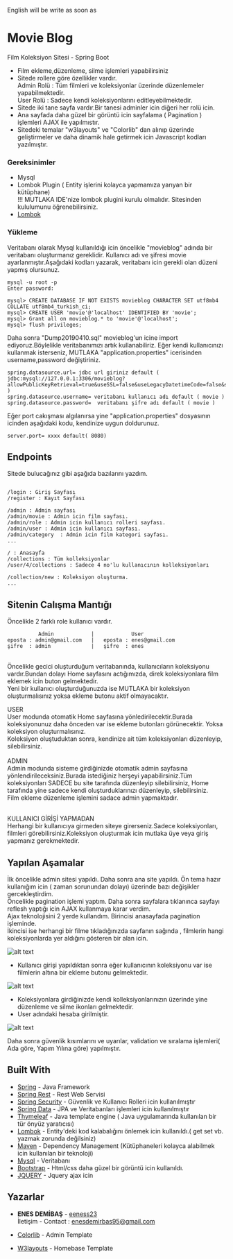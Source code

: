 English will be write as soon as
# Movie Blog

Film Koleksiyon Sitesi - Spring Boot

* Film ekleme,düzenleme, silme işlemleri yapabilirsiniz
* Sitede rollere göre özellikler vardır.
<br>Admin Rolü : Tüm filmleri ve koleksiyonlar üzerinde düzenlemeler yapabilmektedir.
<br>User Rolü : Sadece kendi koleksiyonlarını editleyebilmektedir.
* Sitede iki tane sayfa vardır.Bir tanesi adminler icin diğeri her rolü icin.
* Ana sayfada daha güzel bir görüntü icin sayfalama ( Pagination ) işlemleri AJAX ile yapılmıstır.
* Sitedeki temalar "w3layouts" ve "Colorlib" dan alınıp üzerinde geliştirmeler ve daha dinamik hale getirmek icin Javascript kodları yazılmıştır.

### Gereksinimler

* Mysql
* Lombok Plugin ( Entity işlerini kolayca yapmamıza yarıyan bir kütüphane) 
<br> !!! MUTLAKA IDE'nize lombok plugini kurulu olmalıdır. Sitesinden kululumunu öğrenebilirsiniz.
* [Lombok](https://projectlombok.org/)

### Yükleme

Veritabanı olarak Mysql kullanıldığı icin öncelikle "movieblog" adında bir veritabanı oluşturmanız gereklidir. Kullanıcı adı ve şifresi movie ayarlanmıştır.Aşağıdaki kodları yazarak, veritabanı icin gerekli olan düzeni yapmış olursunuz.
```
mysql -u root -p
Enter password:

mysql> CREATE DATABASE IF NOT EXISTS movieblog CHARACTER SET utf8mb4 COLLATE utf8mb4_turkish_ci;
mysql> CREATE USER 'movie'@'localhost' IDENTIFIED BY 'movie';
mysql> Grant all on movieblog.* to 'movie'@'localhost';
mysql> flush privileges;

```
Daha sonra "Dump20190410.sql" movieblog'un icine import ediyoruz.Böylelikle veritabanımızı artık kullanabiliriz.
Eğer kendi kullanıcınızı kullanmak isterseniz, MUTLAKA "application.properties" icerisinden username,password değiştiriniz.
```
spring.datasource.url= jdbc url giriniz default ( jdbc:mysql://127.0.0.1:3306/movieblog?allowPublicKeyRetrieval=true&useSSL=false&useLegacyDatetimeCode=false&serverTimezone=UTC )
spring.datasource.username= veritabanı kullanıcı adı default ( movie )
spring.datasource.password=  veritabanı şifre adı default ( movie )
```
Eğer port cakışması algılanırsa yine "application.properties" dosyasının icinden aşağıdaki kodu, kendinize uygun doldurunuz.
```
server.port= xxxx default( 8080)
```

## Endpoints

Sitede bulucağınız gibi aşağıda bazılarını yazdım.

```

/login : Giriş Sayfası
/register : Kayıt Sayfası

/admin : Admin sayfası
/admin/movie : Admin icin film sayfası.
/admin/role : Admin icin kullanıcı rolleri sayfası.
/admin/user : Admin icin kullanıcı sayfası.
/admin/category  : Admin icin film kategori sayfası.
...

/ : Anasayfa
/collections : Tüm kolleksiyonlar
/user/4/collections : Sadece 4 no'lu kullanıcının kolleksiyonları

/collection/new : Koleksiyon oluşturma.
...
```
## Sitenin Calışma Mantığı 
Öncelikle 2 farklı role kullanıcı vardır.

```
          Admin            |            User
eposta : admin@gmail.com   |   eposta : enes@gmail.com
şifre  : admin             |   şifre  : enes
```
<br>Öncelikle gecici oluşturduğum veritabanında, kullanıcıların koleksiyonu vardır.Bundan dolayı Home sayfasını actığımızda, direk koleksiyonlara film eklemek icin buton gelmektedir.
<br> Yeni bir kullanıcı oluşturduğunuzda ise MUTLAKA bir koleksiyon oluşturmalısınız yoksa ekleme butonu aktif olmayacaktır.

USER
<br> User modunda otomatik Home sayfasına yönledirilecektir.Burada koleksiyonunuz daha önceden var ise ekleme butonları görünecektir. Yoksa koleksiyon oluşturmalısınız.
<br> Koleksiyon oluştuduktan sonra, kendinize ait tüm koleksiyonları düzenleyip, silebilirsiniz.
<br>
<br>
ADMIN
<br>Admin modunda sisteme girdiğinizde otomatik admin sayfasına yönlendirileceksiniz.Burada istediğiniz herşeyi yapabilirsiniz.Tüm koleksiyonları SADECE bu site tarafında düzenleyip silebilirsiniz, Home tarafında yine sadece kendi oluşturduklarınızı düzenleyip, silebilirsiniz.
<br>Film ekleme düzenleme işlemini sadace admin yapmaktadır.

<br>
KULLANICI GİRİŞİ YAPMADAN
<br> Herhangi bir kullanıcıya girmeden siteye girerseniz.Sadece koleksiyonları, filmleri görebilirsiniz.Koleksiyon oluşturmak icin mutlaka üye veya giriş yapmanız gerekmektedir.

## Yapılan Aşamalar

İlk öncelikle admin sitesi yapıldı. Daha sonra ana site yapıldı. Ön tema hazır kullanığım icin ( zaman sorunundan dolayı) üzerinde bazı değişikler gercekleştirdim.
<br>Öncelikle pagination işlemi yaptım. Daha sonra sayfalara tıklanınca sayfayı reflesh yaptığı icin AJAX kullanmaya karar verdim.
<br>Ajax teknolojisini 2 yerde kullandım. Birincisi anasayfada pagination işleminde. <br> İkincisi ise herhangi bir filme tıkladığınızda sayfanın sağında , filmlerin hangi koleksiyonlarda yer aldığını gösteren bir alan icin.

![alt text](https://lh3.googleusercontent.com/y4HWqwehAVYSKFJtN9YSbWmaz1C3xl55bEfKE9R9OqA-QK1simBspgBGsd20yLVmke7wSZ51ltqJrc-_iI-m4b537RPqnDLVmn_uJ05s0898cwDA4v8U3D85RTGNe4OY_yUxWs4A6EWBtnzxOhfqvkJ_EpsfDiWDsVKTaR_OgkXw2uo4YXEWSno_rOgvr1zdzGSK2KhB3xjkoM9MVvlBD9jVzUwctj-f0iAm1-7k2D37WpM5fa9z5qXtGnaYSHUOBhuztHzwlJRztLBYtfCS91oXKQiG7L7_oDLXkqKepPKBtgJQH8SWIn16O5mWHU5XG4P1IEBWK_MDO0I8tnHUwR9I6icYY96QS100yQXAO18YHtWAcspDuGHbHKZQjdmCQBgDjJ84BjBBL6vl-jm1hDKqPV1pwG6TIjZVA2Nz2mVPSayyEa472PR3cK-Cks6Q8VINJ9da2UARoKm4qqgTR2uypYs5snl_NxzHPRQ2ks12zsfF6L57-nJix1UFN8j6FhfqKX8T9bqNQjb3bFAVSKXuk_VCEtVhT04yzGkbMJ3saWREjJbqlcFu2IhVxv3ucfKv6q8jRH8ZKOcFyeNJG6J9aK_C7rJ_uctAzEu09ZUl0XzoqfIWJfwBoTJ5RyayZViAIGuRAMq_WXGY6PcY3AP_qJT6os_5w9_YXVpwlYi0kRiffhz-9Q3zmuUhdhYht4LT0Q1JnmZoUw5Igl7100g=w1006-h355-no)

* Kullanıcı girişi yapıldıktan sonra eğer kullanıcının koleksiyonu var ise filmlerin altına bir ekleme butonu gelmektedir.

![alt text](https://lh3.googleusercontent.com/mXyBrzuWJFf6kgF4T24LWE0wpQ_FOI9Z_MpU3zJJACOZkBLJH9x12B30p5MS8UhRCPDLRW8XnfiWaxQsIfpBvly9EpdqGALl9FpWY8u2lSMjvvvgep8NylsIiYgomRzXxg9YkHrSzu-CzmrHxec5eUgD-gy1rrqTBTfG8a9A78MVYBoKh1OZ1Y5KePkkwl_QZc1x-2C38uPrwjlIZtBsyQS3TrA6gPYLEfyRO5UtXIE213CNJAMVpeIaI_maieCnSDHUPOs2f_akCjhOASljhhUuYxRNf64jpRI7bnxN1OgSJaCIgYCkQvWFXtHMN_9CNv2GTV4cADcMW9ZesQ58K31X2O1zDzAwV-lfGiu9W539KSE1eIsEw59H3-tm8D7-7VbQ-2Q3wFw34LMu1vbrTN87-VqV2Zpc8GuXwZQgPY5KYxeQs9d0ylYC5ESwFziW8bi6OC4Bp5snRI5yxZvkdqWcUu0rldpqWh66e8MiUIetsE99A9JvzFPIoXtc04sfZK_0WAlb4OmNiG_vMVj2uw6rkqxNpb_r9hLcP5NKI7fR2uwMVbi7QHRR7imWHW28hGjIxFfhlIhrhH2oEH0Mn7RMAUA3mXlK3t1iJNPaiQj8MiDdkYwTumbE1o8kEy7Qk-EUKFEOnm4B9ZD7HQIveRo-A39YMSz7vgNsShfmA-aWG3xa8z70BDf60A_t4ChVcGbZ2g6ZUhMgKK4BylzJzxI=w362-h332-no)
* Koleksiyonlara girdiğinizde kendi kolleksiyonlarınızın üzerinde yine düzenleme ve silme ikonları gelmektedir.
* User adındaki hesaba girilmiştir.

![alt text](https://lh3.googleusercontent.com/bPNrgwUFvs6erLENB9ORY3u4CIcTTdXtsUYOI6EJ50Yhp_nyfi7AzX4nmO7yANWAQMiuElRVXTPBiF71-ejmFyE2U_0uf-YvqPG_y96NaSW6X6RpCNMyyRSG5wfnhVfERXDWrUUPHmuQoHChTqa3CfeWAydrw95DVYEUxrrR3_-PQkSE-_3YRGz6Lm5fI-NG7kkuGgccQIRKh5v_8oj3dZ61zouO5cOxHhbHwoD17Ng-DH_gHrL95kIsRRKKjoLYL0XhIM88fzCaOO0GHmRCwUfv8FmQZkt0zcbZYOEnD0AkQW0haK2XF1whmXDqrY13-4D1DHKqgaHv3Jp3ugR4ympG_gT8nxbThVU0xa5n9JqW0SK-0wlx5-fBGQJ0esdeAP4c1udwaqYJJtyMZ9JQGIZgO0_k_L7j2MDhQzVtYOFWjO0N3H4cRzngi0vVslKEcm1DCxRTD8wOU2JE46L4b3Evd8nx2eoBbc6SzmCfiDvnjvu8szPmo2-rw6VfmlLfo8keF1UWyasjxJcdZdFoybdtngIGsNVf7--CkEGcPQ5FEWhXam1vnSfrKnS_kUUOi4sw7veqjMua4odOmn87teeE96_bqtPChLkFQDnRs-hAOhc4LwbIx29f-YJJF5WxxAnei3BaZdn1zkRnmH9b-Fs0wiPsZOAG9Ere-MZ-qR0BLbAE9RZuQ7J5E0c7t6QtrKutTe1igQd_6KMw3jG--p8=w368-h356-no)

Daha sonra güvenlik kısımlarını ve uyarılar, validation ve sıralama işlemleri( Ada göre, Yapım Yılına göre) yapılmıştır.

## Built With

* [Spring](https://spring.io/) - Java Framework
* [Spring Rest](https://spring.io/projects/spring-restdocs) - Rest Web Servisi
* [Spring Security](https://spring.io/projects/spring-security) - Güvenlik ve Kullanıcı Rolleri icin kullanılmıştır
* [Spring Data](https://spring.io/projects/spring-data) - JPA ve Veritabanları işlemleri icin kullanılmıştır
* [Thymeleaf](https://www.thymeleaf.org/) - Java template engine ( Java uygulamarında kullanılan bir tür önyüz yaratıcısı)
* [Lombok](https://projectlombok.org/) - Entity'deki kod kalabalığını önlemek icin kullanıldı.( get set vb. yazmak zorunda değilsiniz)
* [Maven](https://maven.apache.org/) - Dependency Management (Kütüphaneleri kolayca alabilmek icin kullanılan bir teknoloji)
* [Mysql](https://www.mysql.com/) - Veritabanı
* [Bootstrap](https://getbootstrap.com/) - Html/css daha güzel bir görüntü icin kullanıldı.
* [JQUERY](http://api.jquery.com/jquery.ajax/) - Jquery ajax icin


## Yazarlar

* **ENES DEMİBAŞ** - [eeness23](https://github.com/eeness23)
<br> İletişim - Contact  : enesdemirbas95@gmail.com

* [Colorlib](https://colorlib.com/) - Admin Template
* [W3layouts](https://w3layouts.com/) - Homebase Template




